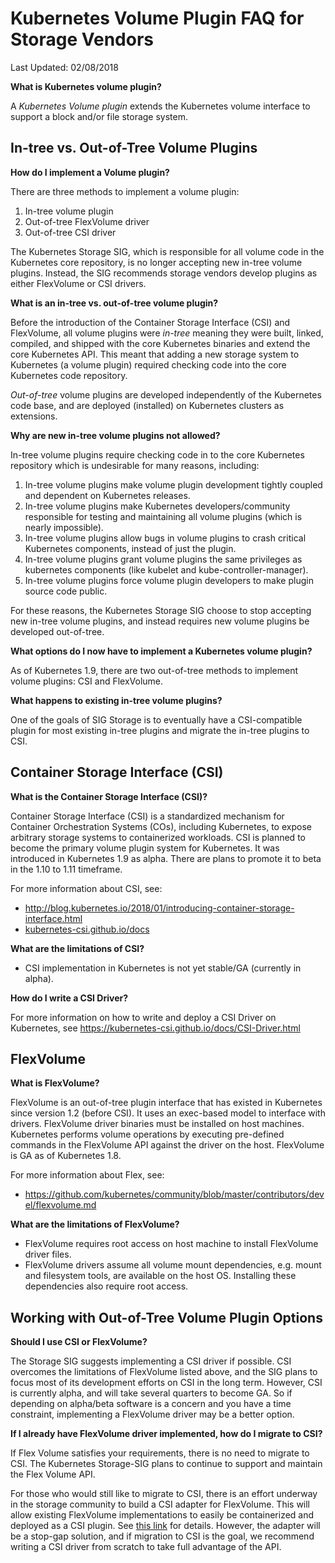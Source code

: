 
# Kubernetes Volume Plugin FAQ for Storage Vendors

Last Updated: 02/08/2018

**What is Kubernetes volume plugin?**

A *Kubernetes Volume plugin* extends the Kubernetes volume interface to support a block and/or file storage system.

## In-tree vs. Out-of-Tree Volume Plugins

**How do I implement a Volume plugin?**

There are three methods to implement a volume plugin:
1. In-tree volume plugin
2. Out-of-tree FlexVolume driver
3. Out-of-tree CSI driver

The Kubernetes Storage SIG, which is responsible for all volume code in the Kubernetes core repository, is no longer accepting new in-tree volume plugins. Instead, the SIG recommends storage vendors develop plugins as either FlexVolume or CSI drivers.

**What is an in-tree vs. out-of-tree volume plugin?**

Before the introduction of the Container Storage Interface (CSI) and FlexVolume, all volume plugins were *in-tree* meaning they were built, linked, compiled, and shipped with the core Kubernetes binaries and extend the core Kubernetes API. This meant that adding a new storage system to Kubernetes (a volume plugin) required checking code into the core Kubernetes code repository.

*Out-of-tree* volume plugins are developed independently of the Kubernetes code base, and are deployed (installed) on Kubernetes clusters as extensions.

**Why are new in-tree volume plugins not allowed?**

In-tree volume plugins require checking code in to the core Kubernetes repository which is undesirable for many reasons, including:
1. In-tree volume plugins make volume plugin development tightly coupled and dependent on Kubernetes releases.
2. In-tree volume plugins make Kubernetes developers/community responsible for testing and maintaining all volume plugins (which is nearly impossible).
3. In-tree volume plugins allow bugs in volume plugins to crash critical Kubernetes components, instead of just the plugin.
4. In-tree volume plugins grant volume plugins the same privileges as kubernetes components (like kubelet and kube-controller-manager).
5. In-tree volume plugins force volume plugin developers to make plugin source code public.

For these reasons, the Kubernetes Storage SIG choose to stop accepting new in-tree volume plugins, and instead requires new volume plugins be developed out-of-tree.

**What options do I now have to implement a Kubernetes volume plugin?**

As of Kubernetes 1.9, there are two out-of-tree methods to implement volume plugins: CSI and FlexVolume.

**What happens to existing in-tree volume plugins?**

One of the goals of SIG Storage is to eventually have a CSI-compatible plugin for most existing in-tree plugins and migrate the in-tree plugins to CSI.

## Container Storage Interface (CSI)

**What is the Container Storage Interface (CSI)?**

Container Storage Interface (CSI) is a standardized mechanism for Container Orchestration Systems (COs), including Kubernetes, to expose arbitrary storage systems to containerized workloads. CSI is planned to become the primary volume plugin system for Kubernetes. It was introduced in Kubernetes 1.9 as alpha. There are plans to promote it to beta in the 1.10 to 1.11 timeframe.

For more information about CSI, see:

*   http://blog.kubernetes.io/2018/01/introducing-container-storage-interface.html
*   [kubernetes-csi.github.io/docs](http://kubernetes-csi.github.io/docs)

**What are the limitations of CSI?**
*   CSI implementation in Kubernetes is not yet stable/GA (currently in alpha).

**How do I write a CSI Driver?**

For more information on how to write and deploy a CSI Driver on Kubernetes, see https://kubernetes-csi.github.io/docs/CSI-Driver.html

## FlexVolume

**What is FlexVolume?**

FlexVolume is an out-of-tree plugin interface that has existed in Kubernetes since version 1.2 (before CSI). It uses an exec-based model to interface with drivers. FlexVolume driver binaries must be installed on host machines. Kubernetes performs volume operations by executing pre-defined commands in the FlexVolume API against the driver on the host. FlexVolume is GA as of Kubernetes 1.8.

For more information about Flex, see:
*   https://github.com/kubernetes/community/blob/master/contributors/devel/flexvolume.md

**What are the limitations of FlexVolume?**

*   FlexVolume requires root access on host machine to install FlexVolume driver files.
*   FlexVolume drivers assume all volume mount dependencies, e.g. mount and filesystem tools, are available on the host OS. Installing these dependencies also require root access.

## Working with Out-of-Tree Volume Plugin Options

**Should I use CSI or FlexVolume?**

The Storage SIG suggests implementing a CSI driver if possible. CSI overcomes the limitations of FlexVolume listed above, and the SIG plans to focus most of its development efforts on CSI in the long term. However, CSI is currently alpha, and will take several quarters to become GA. So if depending on alpha/beta software is a concern and you have a time constraint, implementing a FlexVolume driver may be a better option.

**If I already have FlexVolume driver implemented, how do I migrate to CSI?**

If Flex Volume satisfies your requirements, there is no need to migrate to CSI. The Kubernetes Storage-SIG plans to continue to support and maintain the Flex Volume API.

For those who would still like to migrate to CSI, there is an effort underway in the storage community to build a CSI adapter for FlexVolume. This will allow existing FlexVolume implementations to easily be containerized and deployed as a CSI plugin. See [this link](https://github.com/kubernetes-csi/drivers/tree/master/pkg/flexadapter) for details. However, the adapter will be a stop-gap solution, and if migration to CSI is the goal, we recommend writing a CSI driver from scratch to take full advantage of the API.
